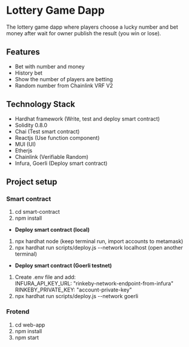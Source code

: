 # Lottery Game Dapp
The lottery game dapp where players choose a lucky number and bet money after wait for owner publish the result (you win or lose).

## Features
* Bet with number and money
* History bet
* Show the number of players are betting
* Random number from Chainlink VRF V2

## Technology Stack
* Hardhat framework (Write, test and deploy smart contract)
* Solidity 0.8.0
* Chai (Test smart contract)
* Reactjs (Use function component)
* MUI (UI)
* Etherjs
* Chainlink (Verifiable Random)
* Infura, Goerli (Deploy smart contract)

## Project setup
### Smart contract
1. cd smart-contract
2. npm install
* **Deploy smart contract (local)**
1. npx hardhat node (keep terminal run, import accounts to metamask)
2. npx hardhat run scripts/deploy.js --network localhost (open another terminal)
* **Deploy smart contract (Goerli testnet)**
1. Create .env file and add:  
INFURA_API_KEY_URL: "rinkeby-network-endpoint-from-infura"  
RINKEBY_PRIVATE_KEY: "account-private-key"
2. npx hardhat run scripts/deploy.js --network goerli

### Frotend
1. cd web-app
2. npm install
3. npm start